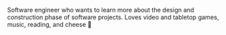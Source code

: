Software engineer who wants to learn more about the design and construction phase of software projects. Loves video and tabletop games, music, reading, and cheese 🧀

